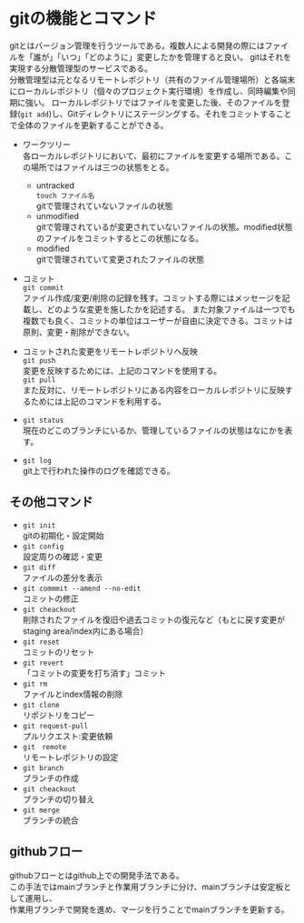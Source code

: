# gitの機能とコマンド
gitとはバージョン管理を行うツールである。複数人による開発の際にはファイルを「誰が」「いつ」「どのように」変更したかを管理すると良い。
gitはそれを実現する分散管理型のサービスである。 \
分散管理型は元となるリモートレポジトリ（共有のファイル管理場所）と各端末にローカルレポジトリ（個々のプロジェクト実行環境）を作成し、同時編集や同期に強い。
ローカルレポジトリではファイルを変更した後、そのファイルを登録(`git add`)し、Gitディレクトリにステージングする。それをコミットすることで全体のファイルを更新することができる。


- ワークツリー \
各ローカルレポジトリにおいて、最初にファイルを変更する場所である。この場所ではファイルは三つの状態をとる。 
  - untracked \
  `touch ファイル名` \
  gitで管理されていないファイルの状態
  - unmodified \
    gitで管理されているが変更されていないファイルの状態。modified状態のファイルをコミットするとこの状態になる。
  - modified \
  gitで管理されていて変更されたファイルの状態

- コミット　\
`git commit` \
ファイル作成/変更/削除の記録を残す。コミットする際にはメッセージを記載し、どのような変更を施したかを記述する。
また対象ファイルは一つでも複数でも良く、コミットの単位はユーザーが自由に決定できる。コミットは原則、変更・削除ができない。

- コミットされた変更をリモートレポジトリへ反映 \
`git push` \
変更を反映するためには、上記のコマンドを使用する。 \
`git pull` \
また反対に、リモートレポジトリにある内容をローカルレポジトリに反映するためには上記のコマンドを利用する。

- `git status` \
  現在のどこのブランチにいるか、管理しているファイルの状態はなにかを表す。
- `git log`<br>
  git上で行われた操作のログを確認できる。

## その他コマンド
- `git init` \
 gitの初期化・設定開始
- `git config` \
設定周りの確認・変更
- `git diff` \
  ファイルの差分を表示
- `git commmit --amend --no-edit` \
  コミットの修正
- `git cheackout` \
  削除されたファイルを復旧や過去コミットの復元など（もとに戻す変更がstaging area/index内にある場合）
- `git reset` \
  コミットのリセット
- `git revert` \
  「コミットの変更を打ち消す」コミット
- `git rm` \
  ファイルとindex情報の削除
- `git clone` \
  リポジトリをコピー
- `git request-pull` \
  プルリクエスト:変更依頼
- `git　remote` \
  リモートレポジトリの設定
- `git branch` \
  ブランチの作成
- `git cheackout` \
  ブランチの切り替え
- `git merge` \
  ブランチの統合

## githubフロー
 githubフローとはgithub上での開発手法である。 \
 この手法ではmainブランチと作業用ブランチに分け、mainブランチは安定板として運用し、 \
 作業用ブランチで開発を進め、マージを行うことでmainブランチを更新する。 
